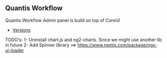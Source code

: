 ## Quantis Workflow
Quantis Workflow Admin panel is build on top of CoreUI
* [Versions](#versions)

TODO's:
1- Uninstall chart.js and ng2-charts. Since we might use another lib in future
2- Add Spinner library ==> https://www.npmjs.com/package/ngx-ui-loader